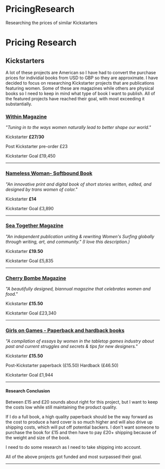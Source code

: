 # PricingResearch
Researching the prices of similar Kickstarters
# Pricing Research

## Kickstarters

A lot of these projects are American so I have had to convert the purchase prices for individial books from USD to GBP so they are approximate.
I have decided to focus on researching Kickstarter projects that are publications featuring women. 
Some of these are magazines while others are physical books so I need to keep in mind what type of book I want to publish.
All of the featured projects have reached their goal, with most exceeding it substantially.


### [Within Magazine](https://www.kickstarter.com/projects/gowithin/within-a-magazine-about-leadership-for-women-in-de/)
*"Tuning in to the ways women naturally lead to better shape our world."*

Kickstarter **£27/30**  

Post Kickstarter pre-order £23  

Kickstarter Goal £19,450

---

### [Nameless Woman- Softbound Book](https://www.kickstarter.com/projects/1353499815/nameless-woman-fiction-by-trans-women-of-color?ref=discovery&term=women%20in%20design)
*"An innovative print and digital book of short stories written, edited, and designed by trans women of color."*


Kickstarter **£14** 

Kickstarter Goal £3,890

---

### [Sea Together Magazine](https://www.kickstarter.com/projects/seatogether/sea-together-magazine-empowering-women-surfers-glo?ref=discovery&term=design%20women)
*"An independent publication uniting & rewriting Women's Surfing globally through writing, art, and community." (I love this description.)*

Kickstarter **£19.50**

Kickstarter Goal £5,835

---


### [Cherry Bombe Magazine]("https://www.kickstarter.com/projects/607710809/cherry-bombe-magazine?ref=discovery&term=women%20in%20design")
*"A beautifully designed, biannual magazine that celebrates women and food."*

Kickstarter **£15.50**

Kickstarter Goal £23,340

---

### [Girls on Games - Paperback and hardback books](https://www.kickstarter.com/projects/625614616/girls-on-games-a-look-at-the-fairer-side-of-the-in?ref=discovery&term=women%20in%20design)
*"A compilation of essays by women in the tabletop games industry about past and current struggles and secrets & tips for new designers."*

Kickstarter **£15.50**

Post-Kickstarter paperback (£15.50) Hardback (£46.50)

Kickstarter Goal £1,944

*** 

#### Research Conclusion

Between £15 and £20 sounds about right for this project, but I want to keep the costs low while still maintaining the product quality.

If I do a full book, a high quality paperback should be the way forward as the cost to produce a hard cover is so much higher and will also drive up shipping costs, which will put off potential backers. I don't want someone to purchase the book for £15 and then have to pay £20+ shipping because of the weight and size of the book. 

I need to do some research as I need to take shipping into account.

All of the above projects got funded and most surpassed their goal.
***
